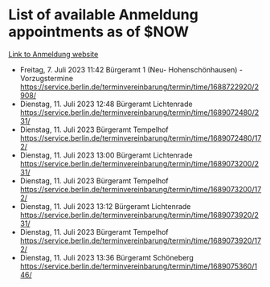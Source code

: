 # List of available Anmeldung appointments as of $NOW
[Link to Anmeldung website](https://service.berlin.de/terminvereinbarung/termin/tag.php?termin=1&anliegen[]=120686&dienstleisterlist=122210,122217,327316,122219,327312,122227,327314,122231,327346,122243,327348,122254,122252,329742,122260,329745,122262,329748,122271,327278,122273,327274,122277,327276,330436,122280,327294,122282,327290,122284,327292,122291,327270,122285,327266,122286,327264,122296,327268,150230,329760,122297,327286,122294,327284,122312,329763,122314,329775,122304,327330,122311,327334,122309,327332,317869,122281,327352,122279,329772,122283,122276,327324,122274,327326,122267,329766,122246,327318,122251,327320,122257,327322,122208,327298,122226,327300&herkunft=http%3A%2F%2Fservice.berlin.de%2Fdienstleistung%2F120686%2F)
- Freitag, 7. Juli 2023 11:42 Bürgeramt 1 (Neu- Hohenschönhausen) - Vorzugstermine https://service.berlin.de/terminvereinbarung/termin/time/1688722920/2908/
- Dienstag, 11. Juli 2023 12:48 Bürgeramt Lichtenrade https://service.berlin.de/terminvereinbarung/termin/time/1689072480/231/
- Dienstag, 11. Juli 2023  Bürgeramt Tempelhof https://service.berlin.de/terminvereinbarung/termin/time/1689072480/172/
- Dienstag, 11. Juli 2023 13:00 Bürgeramt Lichtenrade https://service.berlin.de/terminvereinbarung/termin/time/1689073200/231/
- Dienstag, 11. Juli 2023  Bürgeramt Tempelhof https://service.berlin.de/terminvereinbarung/termin/time/1689073200/172/
- Dienstag, 11. Juli 2023 13:12 Bürgeramt Lichtenrade https://service.berlin.de/terminvereinbarung/termin/time/1689073920/231/
- Dienstag, 11. Juli 2023  Bürgeramt Tempelhof https://service.berlin.de/terminvereinbarung/termin/time/1689073920/172/
- Dienstag, 11. Juli 2023 13:36 Bürgeramt Schöneberg https://service.berlin.de/terminvereinbarung/termin/time/1689075360/146/
